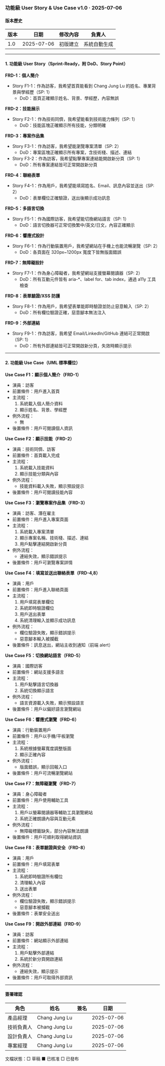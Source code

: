 ### 功能級 User Story & Use Case v1.0 ‧ 2025-07-06

#### 版本歷史
| 版本 | 日期 | 修改內容 | 負責人 |
|------|------|----------|--------|
| 1.0  | 2025-07-06 | 初版建立 | 系統自動生成 |

---

#### 1. 功能級 User Story（Sprint-Ready，附 DoD、Story Point）

**FRD-1：個人簡介**
- Story F1-1：作為訪客，我希望首頁能看到 Chang Jung Lu 的姓名、專業背景與學經歷（SP: 1）
  - DoD：首頁正確顯示姓名、背景、學經歷，內容無誤

**FRD-2：技能展示**
- Story F2-1：作為技術同儕，我希望能看到技術能力條列（SP: 1）
  - DoD：技能區塊正確顯示所有技能，分類明確

**FRD-3：專案作品集**
- Story F3-1：作為訪客，我希望能瀏覽專案清單（SP: 2）
  - DoD：專案區塊正確顯示所有專案，含技術棧、描述、連結
- Story F3-2：作為訪客，我希望點擊專案連結能開啟新分頁（SP: 1）
  - DoD：所有專案連結皆可正常開啟新分頁

**FRD-4：聯絡表單**
- Story F4-1：作為用戶，我希望能填寫姓名、Email、訊息內容並送出（SP: 2）
  - DoD：表單欄位正確驗證，送出後顯示成功訊息

**FRD-5：多語言切換**
- Story F5-1：作為國際訪客，我希望能切換網站語言（SP: 1）
  - DoD：語言切換器可正常切換繁中/英文/日文，內容正確顯示

**FRD-6：響應式設計**
- Story F6-1：作為行動裝置用戶，我希望網站在手機上也能流暢瀏覽（SP: 2）
  - DoD：各頁面在 320px~1200px 寬度下皆無版面錯誤

**FRD-7：無障礙設計**
- Story F7-1：作為身心障礙者，我希望網站支援螢幕閱讀器（SP: 2）
  - DoD：所有互動元件皆有 aria-*、label for、tab index，通過 a11y 工具檢查

**FRD-8：表單驗證/XSS 防護**
- Story F8-1：作為用戶，我希望表單能即時驗證並防止惡意輸入（SP: 2）
  - DoD：所有欄位驗證正確，惡意腳本無法注入

**FRD-9：外部連結**
- Story F9-1：作為訪客，我希望 Email/LinkedIn/GitHub 連結可正常開啟（SP: 1）
  - DoD：所有外部連結皆可正常開啟新分頁，失效時顯示提示

---

#### 2. 功能級 Use Case（UML 標準欄位）

**Use Case F1：顯示個人簡介（FRD-1）**
- 演員：訪客
- 前置條件：用戶進入首頁
- 主流程：
  1. 系統載入個人簡介資料
  2. 顯示姓名、背景、學經歷
- 例外流程：
  - 無
- 後置條件：用戶可閱讀個人資訊

**Use Case F2：顯示技能（FRD-2）**
- 演員：技術同儕、訪客
- 前置條件：首頁載入完成
- 主流程：
  1. 系統載入技能資料
  2. 顯示技能分類與內容
- 例外流程：
  - 技能資料載入失敗，顯示預設提示
- 後置條件：用戶可閱讀技能內容

**Use Case F3：瀏覽專案作品集（FRD-3）**
- 演員：訪客、潛在雇主
- 前置條件：用戶進入專案頁面
- 主流程：
  1. 系統載入專案清單
  2. 顯示專案名稱、技術棧、描述、連結
  3. 用戶點擊連結開啟新分頁
- 例外流程：
  - 連結失效，顯示錯誤提示
- 後置條件：用戶可瀏覽專案詳情

**Use Case F4：填寫並送出聯絡表單（FRD-4,8）**
- 演員：用戶
- 前置條件：用戶進入聯絡頁面
- 主流程：
  1. 用戶填寫表單欄位
  2. 系統即時驗證欄位
  3. 用戶送出表單
  4. 系統清理輸入並顯示成功訊息
- 例外流程：
  - 欄位驗證失敗，顯示錯誤提示
  - 惡意腳本輸入被攔截
- 後置條件：訊息送出，網站主收到通知（前端 alert）

**Use Case F5：切換網站語言（FRD-5）**
- 演員：國際訪客
- 前置條件：網站支援多語言
- 主流程：
  1. 用戶點擊語言切換器
  2. 系統切換顯示語言
- 例外流程：
  - 語言資源載入失敗，顯示預設語言
- 後置條件：用戶以偏好語言瀏覽網站

**Use Case F6：響應式瀏覽（FRD-6）**
- 演員：行動裝置用戶
- 前置條件：用戶以手機/平板瀏覽
- 主流程：
  1. 系統根據螢幕寬度調整版面
  2. 顯示正確內容
- 例外流程：
  - 版面錯誤，顯示回報入口
- 後置條件：用戶可流暢瀏覽網站

**Use Case F7：無障礙瀏覽（FRD-7）**
- 演員：身心障礙者
- 前置條件：用戶使用輔助工具
- 主流程：
  1. 用戶以螢幕閱讀器等輔助工具瀏覽網站
  2. 系統正確朗讀內容與互動元素
- 例外流程：
  - 無障礙標籤缺失，部分內容無法朗讀
- 後置條件：用戶可順利取得網站資訊

**Use Case F8：表單驗證與安全（FRD-8）**
- 演員：用戶
- 前置條件：用戶填寫表單
- 主流程：
  1. 系統即時驗證所有欄位
  2. 清理輸入內容
  3. 送出表單
- 例外流程：
  - 欄位驗證失敗，顯示錯誤提示
  - 惡意腳本被攔截
- 後置條件：表單安全送出

**Use Case F9：開啟外部連結（FRD-9）**
- 演員：訪客
- 前置條件：網站顯示外部連結
- 主流程：
  1. 用戶點擊外部連結
  2. 系統於新分頁開啟連結
- 例外流程：
  - 連結失效，顯示提示
- 後置條件：用戶可取得外部資訊

---

#### 簽署確認
| 角色 | 姓名 | 簽名 | 日期 |
|------|------|------|------|
| 產品經理 | Chang Jung Lu | | 2025-07-06 |
| 技術負責人 | Chang Jung Lu | | 2025-07-06 |
| 設計負責人 | Chang Jung Lu | | 2025-07-06 |
| 專案經理 | Chang Jung Lu | | 2025-07-06 |

文檔狀態：□ 草稿  ■ 已核准  □ 已發布 